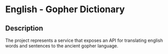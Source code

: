 # English - Gopher Dictionary

## Description

The project represents a service that exposes an API for translating english words and sentences to the ancient gopher language. 